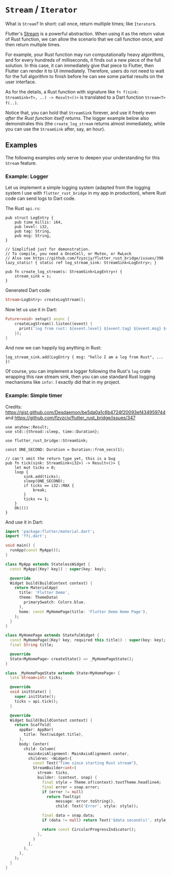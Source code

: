 # `Stream` / `Iterator`

What is `Stream`? In short: call once, return multiple times; like `Iterator`s.

Flutter's [Stream](https://dart.dev/tutorials/language/streams) is a powerful abstraction. When using it as the return value of Rust function, we can allow the scenario that we call function once, and then return multiple times.

For example, your Rust function may run computationally heavy algorithms, and for every hundreds of milliseconds, it finds out a new piece of the full solution. In this case, it can immediately give that piece to Flutter, then Flutter can render it to UI immediately. Therefore, users do not need to wait for the full algorithm to finish before he can see some partial results on the user interface.

As for the details, a Rust function with signature like `fn f(sink: StreamSink<T>, ..) -> Result<()>` is translated to a Dart function  `Stream<T> f(..)`.

Notice that, you can hold that `StreamSink` forever, and use it freely even *after the Rust function itself returns*. The logger example below also demonstrates this (the `create_log_stream` returns almost immediately, while you can use the `StreamSink` after, say, an hour).

## Examples

The following examples only serve to deepen your understanding for this `Stream` feature.

### Example: Logger

Let us implement a simple logging system (adapted from the logging system I use with `flutter_rust_bridge` in my app in production), where Rust code can send logs to Dart code.

The Rust `api.rs`:

```rust,noplayground
pub struct LogEntry {
    pub time_millis: i64,
    pub level: i32,
    pub tag: String,
    pub msg: String,
}

// Simplified just for demonstration.
// To compile, you need a OnceCell, or Mutex, or RwLock
// Also see https://github.com/fzyzcjy/flutter_rust_bridge/issues/398
lazy_static! { static ref log_stream_sink: StreamSink<LogEntry>; }

pub fn create_log_stream(s: StreamSink<LogEntry>) {
    stream_sink = s;
}
```

Generated Dart code:

```Dart
Stream<LogEntry> createLogStream();
```

Now let us use it in Dart:

```dart
Future<void> setup() async {
    createLogStream().listen((event) {
      print('log from rust: ${event.level} ${event.tag} ${event.msg} ${event.timeMillis}');
    });
}
```

And now we can happily log anything in Rust:

```rust,noplayground
log_stream_sink.add(LogEntry { msg: "hello I am a log from Rust", ... })
```

Of course, you can implement a logger following the Rust's `log` crate wrapping this raw stream sink, then you can use standard Rust logging mechanisms like `info!`. I exactly did that in my project.

### Example: Simple timer

Credits: https://gist.github.com/Desdaemon/be5da0a1c6b4724f20093ef434959744 and https://github.com/fzyzcjy/flutter_rust_bridge/issues/347

```rust,noplayground
use anyhow::Result;
use std::{thread::sleep, time::Duration};

use flutter_rust_bridge::StreamSink;

const ONE_SECOND: Duration = Duration::from_secs(1);

// can't omit the return type yet, this is a bug
pub fn tick(sink: StreamSink<i32>) -> Result<()> {
    let mut ticks = 0;
    loop {
        sink.add(ticks);
        sleep(ONE_SECOND);
        if ticks == i32::MAX {
            break;
        }
        ticks += 1;
    }
    Ok(())
}
```

And use it in Dart:

```dart
import 'package:flutter/material.dart';
import 'ffi.dart';

void main() {
  runApp(const MyApp());
}

class MyApp extends StatelessWidget {
  const MyApp({Key? key}) : super(key: key);

  @override
  Widget build(BuildContext context) {
    return MaterialApp(
      title: 'Flutter Demo',
      theme: ThemeData(
        primarySwatch: Colors.blue,
      ),
      home: const MyHomePage(title: 'Flutter Demo Home Page'),
    );
  }
}

class MyHomePage extends StatefulWidget {
  const MyHomePage({Key? key, required this.title}) : super(key: key);
  final String title;

  @override
  State<MyHomePage> createState() => _MyHomePageState();
}

class _MyHomePageState extends State<MyHomePage> {
  late Stream<int> ticks;

  @override
  void initState() {
    super.initState();
    ticks = api.tick();
  }

  @override
  Widget build(BuildContext context) {
    return Scaffold(
      appBar: AppBar(
        title: Text(widget.title),
      ),
      body: Center(
        child: Column(
          mainAxisAlignment: MainAxisAlignment.center,
          children: <Widget>[
            const Text("Time since starting Rust stream"),
            StreamBuilder<int>(
              stream: ticks,
              builder: (context, snap) {
                final style = Theme.of(context).textTheme.headline4;
                final error = snap.error;
                if (error != null)
                  return Tooltip(
                      message: error.toString(),
                      child: Text('Error', style: style));

                final data = snap.data;
                if (data != null) return Text('$data second(s)', style: style);

                return const CircularProgressIndicator();
              },
            )
          ],
        ),
      ),
    );
  }
}
```

